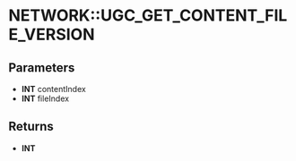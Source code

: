 # NETWORK::UGC_GET_CONTENT_FILE_VERSION

## Parameters
* **INT** contentIndex
* **INT** fileIndex

## Returns
* **INT**